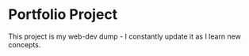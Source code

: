 # Portfolio Project

This project is my web-dev dump - I constantly update it as I learn new concepts.